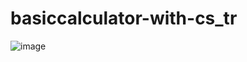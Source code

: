 # basiccalculator-with-cs_tr
![image](https://github.com/selimsvc/basiccalculator-with-cs_tr/assets/79467136/22e37138-34e6-43bd-be4f-c9a96cebe6d4)
